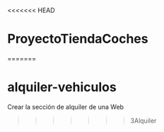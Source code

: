 <<<<<<< HEAD
# ProyectoTiendaCoches
=======
# alquiler-vehiculos
Crear la sección de alquiler de una Web
>>>>>>> 3Alquiler
